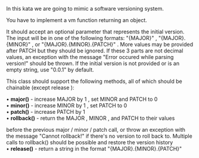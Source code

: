 In this kata we are going to mimic a software versioning system.

You have to implement a vm function returning an object.

It should accept an optional parameter that represents the initial version.
The input will be in one of the following
formats: "{MAJOR}" , "{MAJOR}.{MINOR}" , or "{MAJOR}.{MINOR}.{PATCH}" .
More values may be provided after PATCH but they should be ignored. If
these 3 parts are not decimal values, an exception with the message "Error
occured while parsing version!" should be thrown. If the initial version is
not provided or is an empty string, use "0.0.1" by default.

This class should support the following methods, all of which should be
chainable (except release ):

• <b>major()</b> - increase MAJOR by 1 , set MINOR and PATCH to 0<br />
• <b>minor()</b> - increase MINOR by 1 , set PATCH to 0<br />
• <b>patch()</b> - increase PATCH by 1<br />
• <b>rollback()</b> - return the MAJOR , MINOR , and PATCH to their values<br />

before the previous major / minor / patch call, or throw an exception
with the message "Cannot rollback!" if there's no version to roll
back to. Multiple calls to rollback() should be possible and restore
the version history<br />
• <b>release()</b> - return a string in the format "{MAJOR}.{MINOR}.{PATCH}"
